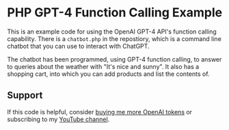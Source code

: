 # PHP GPT-4 Function Calling Example

This is an example code for using the OpenAI GPT-4 API's function calling capability. There is a `chatbot.php` in the repostiory, which is a command line chatbot that you can use to interact with ChatGPT.

The chatbot has been programmed, using GPT-4 function calling, to answer to queries about the weather with "It's nice and sunny". It also has a shopping cart, into which you can add products and list the contents of.

## Support

If this code is helpful, consider [buying me more OpenAI tokens](https://buymeacoffee.com/unconv) or subscribing to my [YouTube channel](https://youtube.com/@unconv).
